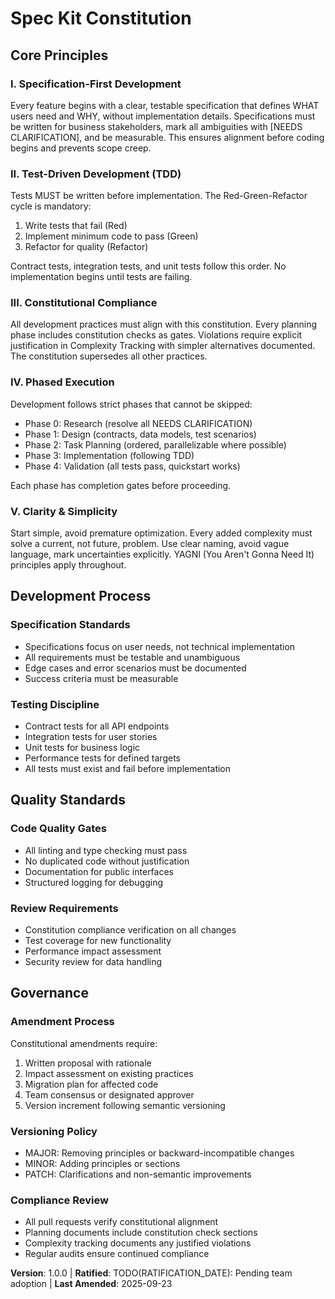 <!-- Sync Impact Report
Version change: [template] → 1.0.0 (initial ratification)
Added principles:
- I. Specification-First Development
- II. Test-Driven Development (TDD)
- III. Constitutional Compliance
- IV. Phased Execution
- V. Clarity & Simplicity

Added sections:
- Development Process
- Quality Standards

Templates validated:
✅ .specify/templates/plan-template.md - Constitution Check references align
✅ .specify/templates/spec-template.md - Review gates match principles
✅ .specify/templates/tasks-template.md - TDD phases properly sequenced
✅ .claude/commands/constitution.md - Self-referential consistency

Follow-up TODOs:
- RATIFICATION_DATE: Set when formally adopted by team
-->

# Spec Kit Constitution

## Core Principles

### I. Specification-First Development
Every feature begins with a clear, testable specification that defines WHAT users need and WHY,
without implementation details. Specifications must be written for business stakeholders, mark
all ambiguities with [NEEDS CLARIFICATION], and be measurable. This ensures alignment before
coding begins and prevents scope creep.

### II. Test-Driven Development (TDD)
Tests MUST be written before implementation. The Red-Green-Refactor cycle is mandatory:
1. Write tests that fail (Red)
2. Implement minimum code to pass (Green)
3. Refactor for quality (Refactor)

Contract tests, integration tests, and unit tests follow this order. No implementation
begins until tests are failing.

### III. Constitutional Compliance
All development practices must align with this constitution. Every planning phase includes
constitution checks as gates. Violations require explicit justification in Complexity Tracking
with simpler alternatives documented. The constitution supersedes all other practices.

### IV. Phased Execution
Development follows strict phases that cannot be skipped:
- Phase 0: Research (resolve all NEEDS CLARIFICATION)
- Phase 1: Design (contracts, data models, test scenarios)
- Phase 2: Task Planning (ordered, parallelizable where possible)
- Phase 3: Implementation (following TDD)
- Phase 4: Validation (all tests pass, quickstart works)

Each phase has completion gates before proceeding.

### V. Clarity & Simplicity
Start simple, avoid premature optimization. Every added complexity must solve a current,
not future, problem. Use clear naming, avoid vague language, mark uncertainties explicitly.
YAGNI (You Aren't Gonna Need It) principles apply throughout.

## Development Process

### Specification Standards
- Specifications focus on user needs, not technical implementation
- All requirements must be testable and unambiguous
- Edge cases and error scenarios must be documented
- Success criteria must be measurable

### Testing Discipline
- Contract tests for all API endpoints
- Integration tests for user stories
- Unit tests for business logic
- Performance tests for defined targets
- All tests must exist and fail before implementation

## Quality Standards

### Code Quality Gates
- All linting and type checking must pass
- No duplicated code without justification
- Documentation for public interfaces
- Structured logging for debugging

### Review Requirements
- Constitution compliance verification on all changes
- Test coverage for new functionality
- Performance impact assessment
- Security review for data handling

## Governance

### Amendment Process
Constitutional amendments require:
1. Written proposal with rationale
2. Impact assessment on existing practices
3. Migration plan for affected code
4. Team consensus or designated approver
5. Version increment following semantic versioning

### Versioning Policy
- MAJOR: Removing principles or backward-incompatible changes
- MINOR: Adding principles or sections
- PATCH: Clarifications and non-semantic improvements

### Compliance Review
- All pull requests verify constitutional alignment
- Planning documents include constitution check sections
- Complexity tracking documents any justified violations
- Regular audits ensure continued compliance

**Version**: 1.0.0 | **Ratified**: TODO(RATIFICATION_DATE): Pending team adoption | **Last Amended**: 2025-09-23